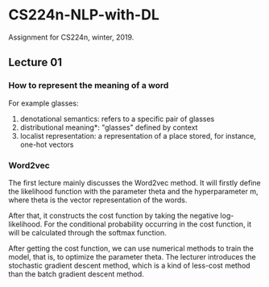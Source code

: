# CS224n-NLP-with-DL
Assignment for CS224n, winter, 2019.
## Lecture 01
### How to represent the meaning of a word
For example glasses:
1. denotational semantics: refers to a specific pair of glasses
2. distributional meaning*: "glasses" defined by context
3. localist representation: a representation of a place stored, for instance, one-hot vectors
### Word2vec
The first lecture mainly discusses the Word2vec method. It will firstly define the likelihood function with the parameter theta and the hyperparameter m, where theta is the vector representation of the words.

After that, it constructs the cost function by taking the negative log-likelihood. For the conditional probability occurring in the cost function, it will be calculated through the softmax function.

After getting the cost function, we can use numerical methods to train the model, that is, to optimize the parameter theta. The lecturer introduces the stochastic gradient descent method, which is a kind of less-cost method than the batch gradient descent method.
